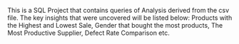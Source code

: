 This is a SQL Project that contains queries of Analysis derived from the csv file.
The key insights that were uncovered will be listed below: Products with the Highest and Lowest Sale, Gender that bought the most products, The Most Productive Supplier, Defect Rate Comparison etc.
